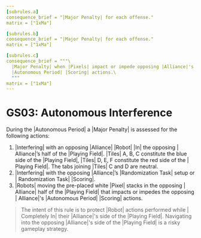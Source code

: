 ```yaml
---
[subrules.a]
consequence_brief = "|Major Penalty| for each offense."
matrix = ["1xMa"]

[subrules.b]
consequence_brief = "|Major Penalty| for each offense."
matrix = ["1xMa"]

[subrules.c]
consequence_brief = """\
  |Major Penalty| when |Pixels| impact or impede opposing |Alliance|'s \
  |Autonomous Period| |Scoring| actions.\
  """
matrix = ["1xMa"]
---
```


# GS03: Autonomous Interference

During the |Autonomous Period| a |Major Penalty| is assessed for the following
actions:

1. |Interfering| with an opposing |Alliance| |Robot| |In| the opposing |
Alliance|’s half of the |Playing Field|. |Tiles| A, B, C constitute the blue
side of the |Playing Field|, |Tiles| D, E, F constitute the red side of the |
Playing Field|. The tabs joining |Tiles| C and D are neutral.
2. |Interfering| with the opposing |Alliance|’s |Randomization Task| setup or |
Randomization Task| |Scoring|.
3. |Robots| moving the pre-placed white |Pixel| stacks in the opposing |
Alliance| half of the |Playing Field| that impacts or impedes the opposing |
Alliance|'s |Autonomous Period| |Scoring| actions.

> The intent of this rule is to protect |Robot| actions performed while |
Completely In| their |Alliance|'s side of the |Playing Field|. Navigating
into the opposing |Alliance|'s side of the |Playing Field| is a risky gameplay
strategy.
